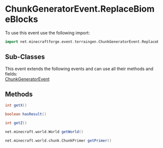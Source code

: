 # ChunkGeneratorEvent.ReplaceBiomeBlocks

To use this event use the following import:
```groovy
import net.minecraftforge.event.terraingen.ChunkGeneratorEvent.ReplaceBiomeBlocks
```

## Sub-Classes
This event extends the following events and can use all their methods and fields: <br>
[ChunkGeneratorEvent](../chunk_generator_event/chunk_generator_event.md)

## Methods
```groovy
int getX()
```

```groovy
boolean hasResult()
```

```groovy
int getZ()
```

```groovy
net.minecraft.world.World getWorld()
```

```groovy
net.minecraft.world.chunk.ChunkPrimer getPrimer()
```
